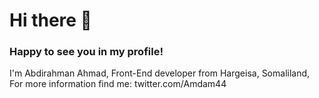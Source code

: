 # Hi there 👋    
### Happy to see you in my profile! 
I'm Abdirahman Ahmad, Front-End developer from Hargeisa, Somaliland,     
For more information find me: twitter.com/Amdam44 

